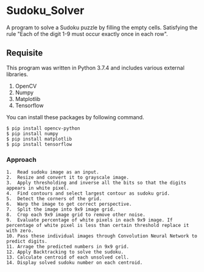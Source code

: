 # Sudoku_Solver
 A program  to solve a Sudoku puzzle by filling the empty cells. Satisfying the rule "Each of the digit 1-9 must occur exactly once in each row".
 
 ## Requisite
 This program was written in Python 3.7.4 and includes various external libraries.
 1. OpenCV
 2. Numpy
 3. Matplotlib
 4. Tensorflow
 
 You can install these packages by following command.
 ```
$ pip install opencv-python
$ pip install numpy
$ pip install matplotlib
$ pip install tensorflow
```
### Approach
```
1.  Read sudoku image as an input.
2.  Resize and convert it to grayscale image.
3.  Apply thresholding and inverse all the bits so that the digits appears in white pixel.
4.  Find contours and select largest contour as sudoku grid.
5.  Detect the corners of the grid.
6.  Warp the image to get correct perspective.
7.  Split the image into 9x9 image grid.
8.  Crop each 9x9 image grid to remove other noise.
9.  Evaluate percentage of white pixels in each 9x9 image. If percentage of white pixel is less than certain threshold replace it with zero.
10. Pass these individual images through Convolution Neural Network to predict digits.
11. Arrage the predicted numbers in 9x9 grid.
12. Apply Backtracking to solve the sudoku.
13. Calculate centroid of each unsolved cell.
14. Display solved sudoku number on each centroid.
```
